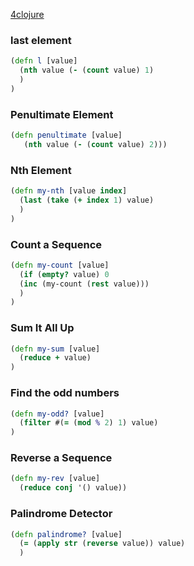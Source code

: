 [4clojure](http://www.4clojure.com/problems)

### last element
```clojure
(defn l [value]
  (nth value (- (count value) 1)
  )
)
```

### Penultimate Element
```clojure
(defn penultimate [value]
   (nth value (- (count value) 2)))
```

### Nth Element
```clojure
(defn my-nth [value index]
  (last (take (+ index 1) value)
  )
)
```

### Count a Sequence
```clojure
(defn my-count [value]
  (if (empty? value) 0
  (inc (my-count (rest value)))
  )
)
```

### Sum It All Up
```clojure
(defn my-sum [value]
  (reduce + value)
)
```


### Find the odd numbers
```clojure
(defn my-odd? [value]
  (filter #(= (mod % 2) 1) value)
)
```

### Reverse a Sequence

```clojure
(defn my-rev [value]
  (reduce conj '() value))
```

### Palindrome Detector
```clojure
(defn palindrome? [value]
  (= (apply str (reverse value)) value)
  )
```
